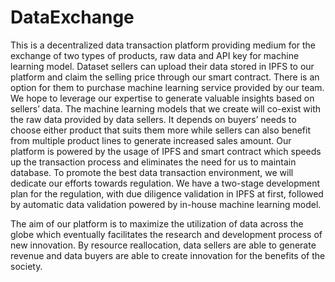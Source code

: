# DataExchange
This is a decentralized data transaction platform providing medium for the exchange of two types of products, raw data and API key for machine learning model. Dataset sellers can upload their data stored in IPFS to our platform and claim the selling price  through our smart contract. There is an option for them to purchase machine learning service provided by our team. We hope to leverage our expertise to generate valuable insights based on sellers’ data. The machine learning models that we create will co-exist with the raw data provided by data sellers. It depends on buyers’ needs to choose either product that suits them more while sellers can also benefit from multiple product lines to generate increased sales amount. Our platform is powered by the usage of IPFS and smart contract which speeds up the transaction process and eliminates the need for us to maintain database. To promote the best data transaction environment, we will dedicate our efforts towards regulation. We have a two-stage development plan for the regulation, with due diligence validation in IPFS at first, followed by automatic data validation powered by in-house machine learning model. 

The aim of our platform is to maximize the utilization of data across the globe which eventually facilitates the research and development process of new innovation. By resource reallocation, data sellers are able to generate revenue and data buyers are able to create innovation for the benefits of the society. 
